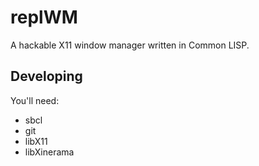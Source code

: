 # replWM
A hackable X11 window manager written in Common LISP.

## Developing
You'll need:
- sbcl
- git
- libX11
- libXinerama
